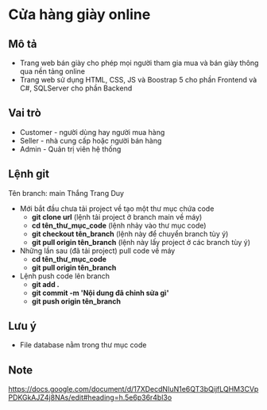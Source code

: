 # Cửa hàng giày online
## Mô tả
* Trang web bán giày cho phép mọi người tham gia mua và bán giày thông qua nền tảng online
* Trang web sử dụng HTML, CSS, JS và Boostrap 5 cho phần Frontend và C#, SQLServer cho phần Backend
## Vai trò
* Customer - người dùng hay người mua hàng
* Seller - nhà cung cấp hoặc người bán hàng
* Admin - Quản trị viên hệ thống
## Lệnh git
Tên branch: main Thắng Trang Duy 
* Mới bắt đầu chưa tải project về tạo một thư mục chứa code
  * **git clone url** (lệnh tải project ở branch main về máy)
  * **cd tên_thư_mục_code** (lệnh nhảy vào thư mục code)
  * **git checkout tên_branch** (lệnh này để chuyển branch tùy ý)
  * **git pull origin tên_branch** (lệnh này lấy project ở các branch tùy ý)
* Những lần sau (đã tải project) pull code về máy
  * **cd tên_thư_mục_code**
  * **git pull origin tên_branch**
* Lệnh push code lên branch
  * **git add .**
  * **git commit -m 'Nội dung đã chỉnh sửa gì'**
  * **git push origin tên_branch**
## Lưu ý
* File database nằm trong thư mục code
## Note
https://docs.google.com/document/d/17XDecdNIuN1e6QT3bQijfLQHM3CVpPDKGkAJZ4j8NAs/edit#heading=h.5e6p36r4bl3o
